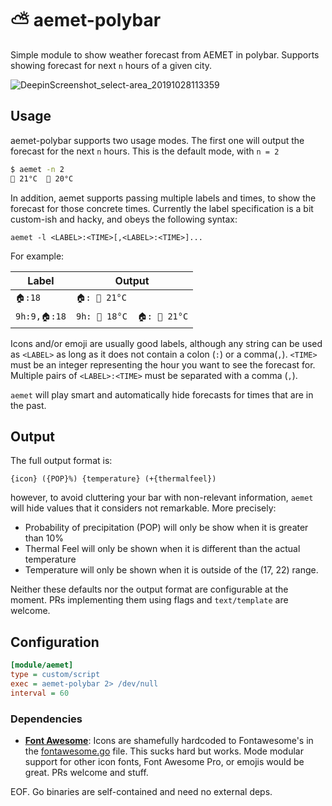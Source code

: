 # ⛅ aemet-polybar 

Simple module to show weather forecast from AEMET in polybar. Supports showing forecast for next `n` hours of a given city.

![DeepinScreenshot_select-area_20191028113359](https://user-images.githubusercontent.com/969721/67672215-c9963680-f977-11e9-8967-6b7e4ef15e18.png)

## Usage

aemet-polybar supports two usage modes. The first one will output the forecast for the next `n` hours. This is the default mode, with `n = 2`

```bash
$ aemet -n 2
 21°C   20°C
```

In addition, aemet supports passing multiple labels and times, to show the forecast for those concrete times.
Currently the label specification is a bit custom-ish and hacky, and obeys the following syntax:

`aemet -l <LABEL>:<TIME>[,<LABEL>:<TIME>]...`

For example:

| Label      | Output |
|------------|--------|
|`🏠:18`     |`🏠:  21°C`|
|`9h:9,🏠:18`|`9h:  18°C  🏠:  21°C`|

Icons and/or emoji are usually good labels, although any string can be used as `<LABEL>` as long as it does not contain a colon (`:`) or a comma(`,`). `<TIME>` must be an integer representing the hour you want to see the forecast for. Multiple pairs of `<LABEL>:<TIME>` must be separated with a comma (`,`).

`aemet` will play smart and automatically hide forecasts for times that are in the past.

## Output

The full output format is:

`{icon} ({POP}%) {temperature} (+{thermalfeel})`

however, to avoid cluttering your bar with non-relevant information, `aemet` will hide values that it considers not remarkable. More precisely:

* Probability of precipitation (POP) will only be show when it is greater than 10%
* Thermal Feel will only be shown when it is different than the actual temperature
* Temperature will only be shown when it is outside of the (17, 22) range.

Neither these defaults nor the output format are configurable at the moment. PRs implementing them using flags and `text/template` are welcome.

## Configuration

```ini
[module/aemet]
type = custom/script
exec = aemet-polybar 2> /dev/null
interval = 60
```

### Dependencies

* [**Font Awesome**](https://fontawesome.com/): Icons are shamefully hardcoded to Fontawesome's in the [fontawesome.go](https://github.com/roobre/aemet-polybar/blob/master/fontawesome.go) file. This sucks hard but works. Mode modular support for other icon fonts, Font Awesome Pro, or emojis would be great. PRs welcome and stuff.

EOF. Go binaries are self-contained and need no external deps.
